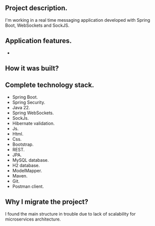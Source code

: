 Project description.
-
I'm working in a real time messaging application developed with Spring Boot, WebSockets and SockJS.

Application features.
-
-  

How it was built?
- 

Complete technology stack.
-
- Spring Boot.
- Spring Security.
- Java 22.
- Spring WebSockets.
- SockJs.
- Hibernate validation.
- Js.
- Html.
- Css.
- Bootstrap.
- REST.
- JPA.
- MySQL database.
- H2 database.
- ModelMapper.
- Maven.
- Git.
- Postman client.

Why I migrate the project?
-
  I found the main structure in trouble due to lack of scalability for microservices architecture.
